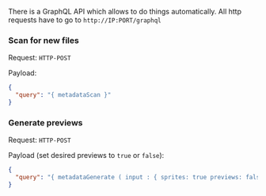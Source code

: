 There is a GraphQL API which allows to do things automatically.
All http requests have to go to ``http://IP:PORT/graphql``


### Scan for new files
Request: `HTTP-POST`

Payload:
```json
{
  "query": "{ metadataScan }"
}
```

### Generate previews

Request: `HTTP-POST`

Payload (set desired previews to ```true``` or ```false```):
```json
{
  "query": "{ metadataGenerate ( input : { sprites: true previews: false markers:false transcodes:false } ) }" 
}
```

